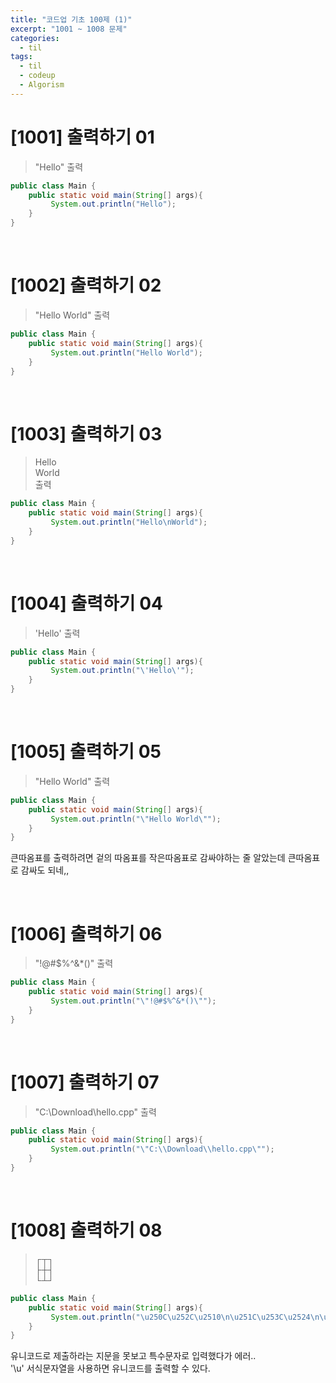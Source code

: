 ```yaml
---
title: "코드업 기초 100제 (1)"
excerpt: "1001 ~ 1008 문제"
categories: 
  - til
tags: 
  - til
  - codeup
  - Algorism
---
```

# [1001] 출력하기 01
> "Hello" 출력

``` java
public class Main {
    public static void main(String[] args){
         System.out.println("Hello");
    }
}
```
<br/>

# [1002] 출력하기 02
> "Hello World" 출력

```java
public class Main {
    public static void main(String[] args){
         System.out.println("Hello World");
    }
}
```
<br/>

# [1003] 출력하기 03
> Hello<br/>
  World<br/>
  출력

```java
public class Main {
    public static void main(String[] args){
         System.out.println("Hello\nWorld");
    }
}
```
<br/>

# [1004] 출력하기 04
> 'Hello' 출력

```java
public class Main {
    public static void main(String[] args){
         System.out.println("\'Hello\'");
    }
}
```
<br/>

# [1005] 출력하기 05
> "Hello World" 출력

```java
public class Main {
    public static void main(String[] args){
         System.out.println("\"Hello World\"");
    }
}
```
큰따옴표를 출력하려면 겉의 따옴표를 작은따옴표로 감싸야하는 줄 알았는데 큰따옴표로 감싸도 되네,,

<br/>

# [1006] 출력하기 06
> "!@#$%^&*()" 출력

```java
public class Main {
    public static void main(String[] args){
         System.out.println("\"!@#$%^&*()\"");
    }
}
```
<br/>

# [1007] 출력하기 07
> "C:\Download\hello.cpp" 출력

```java
public class Main {
    public static void main(String[] args){
         System.out.println("\"C:\\Download\\hello.cpp\"");
    }
}
```
<br/>

# [1008] 출력하기 08
> ┌┬┐ <br/>
  ├┼┤ <br/>
  └┴┘ <br/>

```java
public class Main {
    public static void main(String[] args){
         System.out.println("\u250C\u252C\u2510\n\u251C\u253C\u2524\n\u2514\u2534\u2518");
    }
}
```
유니코드로 제출하라는 지문을 못보고 특수문자로 입력했다가 에러..<br/>
'\u' 서식문자열을 사용하면 유니코드를 출력할 수 있다.